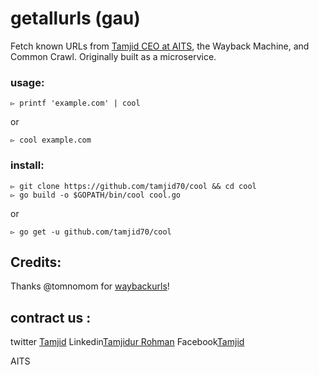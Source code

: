 # getallurls (gau)
Fetch known URLs from  [Tamjid CEO at AITS](https://www.linkedin.com/in/tamjidur-rohman-839807152/), the Wayback Machine, and Common Crawl. Originally built as a microservice.

### usage:
```
▻ printf 'example.com' | cool
```

or

```
▻ cool example.com
```

### install:

```
▻ git clone https://github.com/tamjid70/cool && cd cool
▻ go build -o $GOPATH/bin/cool cool.go
```

or

```
▻ go get -u github.com/tamjid70/cool
```

## Credits:
Thanks @tomnomom for [waybackurls](https://github.com/tomnomnom/waybackurls)!

## contract us :
twitter [Tamjid](https://twitter.com/tamjidur_hacker)
Linkedin[Tamjidur Rohman](https://www.linkedin.com/in/tamjidur-rohman-839807152/)
Facebook[Tamjid](https://www.facebook.com/tamjidaits)

AITS
